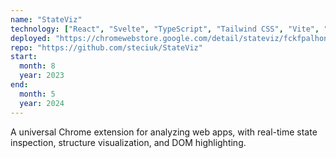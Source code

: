 ```yaml
---
name: "StateViz"
technology: ["React", "Svelte", "TypeScript", "Tailwind CSS", "Vite", "Vitest", "Chrome Extension"]
deployed: "https://chromewebstore.google.com/detail/stateviz/fckfpalhoncacipdeapifooaljchalin"
repo: "https://github.com/steciuk/StateViz"
start:
  month: 8
  year: 2023
end:
  month: 5
  year: 2024
---
```

A universal Chrome extension for analyzing web apps, with real-time state inspection, structure visualization, and DOM highlighting. 